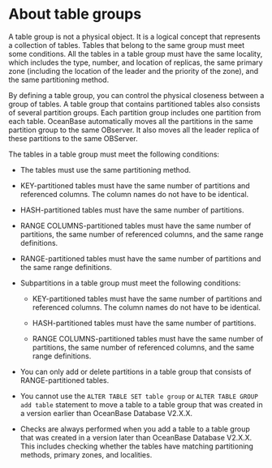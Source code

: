 About table groups 
=======================================



A table group is not a physical object. It is a logical concept that represents a collection of tables. Tables that belong to the same group must meet some conditions. All the tables in a table group must have the same locality, which includes the type, number, and location of replicas, the same primary zone (including the location of the leader and the priority of the zone), and the same partitioning method. 

By defining a table group, you can control the physical closeness between a group of tables. A table group that contains partitioned tables also consists of several partition groups. Each partition group includes one partition from each table. OceanBase automatically moves all the partitions in the same partition group to the same OBserver. It also moves all the leader replica of these partitions to the same OBServer. 

The tables in a table group must meet the following conditions:

* The tables must use the same partitioning method.

  

* KEY-partitioned tables must have the same number of partitions and referenced columns. The column names do not have to be identical.

  

* HASH-partitioned tables must have the same number of partitions.

  

* RANGE COLUMNS-partitioned tables must have the same number of partitions, the same number of referenced columns, and the same range definitions.

  

* RANGE-partitioned tables must have the same number of partitions and the same range definitions.

  

* Subpartitions in a table group must meet the following conditions:

  * KEY-partitioned tables must have the same number of partitions and referenced columns. The column names do not have to be identical.

    
  
  * HASH-partitioned tables must have the same number of partitions.

    
  
  * RANGE COLUMNS-partitioned tables must have the same number of partitions, the same number of referenced columns, and the same range definitions.

    
  

  

* You can only add or delete partitions in a table group that consists of RANGE-partitioned tables.

  

* You cannot use the `ALTER TABLE SET table group` or `ALTER TABLE GROUP add table` statement to move a table to a table group that was created in a version earlier than OceanBase Database V2.X.X.

  

* Checks are always performed when you add a table to a table group that was created in a version later than OceanBase Database V2.X.X. This includes checking whether the tables have matching partitioning methods, primary zones, and localities.

  



